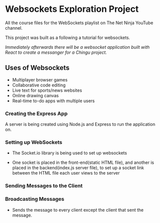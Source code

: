 # Websockets Exploration Project
All the course files for the WebSockets playlist on The Net Ninja YouTube channel.

This project was built as a following a tutorial  for websockets.

_Immediately afterwards there will be a websocket application built with React to create a messanger for a Chingu project._

## Uses of Websockets
- Multiplayer browser games
- Collaborative code editing
- Live text for sports/news websites
- Online drawing canvas
- Real-time to-do apps with multiple users

### Creating the Express App
A server is being created using Node.js and Express to run the application on.


### Setting up WebSockets
- The Socket.io library is being used to set up websockets

- One socket is placed in the front-end(static HTML file), and another is placed in the backend(index.js server file), to set up a socket link between the HTML file each user views to the server

### Sending Messages to the Client

### Broadcasting Messages
- Sends the message to every client except the client that sent the message.